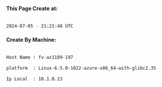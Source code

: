 
   
#### This Page Create at:

```bash

2024-07-05 - 21:21:48 UTC

```

#### Create By Machine:

```bash

Host Name : fv-az1109-197

platform  : Linux-6.5.0-1022-azure-x86_64-with-glibc2.35

Ip Local  : 10.1.0.13

```

